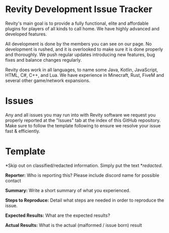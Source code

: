 # Revity Development Issue Tracker
Revity's main goal is to provide a fully functional, elite and affordable plugins for players of all kinds to call home. We have highly advanced and developed features.

All development is done by the members you can see on our page. No development is rushed, and it is overlooked to make sure it is done properly and thoroughly. We push regular updates introducing new features, bug fixes and balance changes regularly.

Revity does work in all languages, to name some Java, Kotlin, JavaScript, HTML, C#, C++, and Lua. We have experience in Minecraft, Rust, FiveM and several other game/network expansions.

# Issues

Any and all issues you may run into with Revity software we request you properly reported at the "Issues" tab at the index of this GitHub repository. Make sure to follow the template following to ensure we resolve your issue fast & efficiently.

# Template

*Skip out on classified/redacted information. Simply put the text *_redacted_.

**Reporter:** 
Who is reporting this? Please include discord name for possible contact

**Summary:**
Write a short summary of what you experienced.

**Steps to Reproduce:** 
Detail what steps are needed in order to reproduce the issue.

**Expected Results:**
What are the expected results?

**Actual Results:**
What is the actual (malformed / issue born) result
